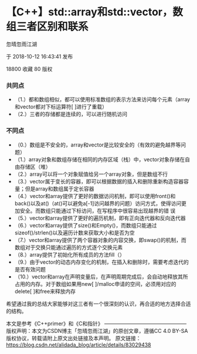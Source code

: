 # 【C++】std::array和std::vector，数组三者区别和联系

忽晴忽雨江湖

于 2018-10-12 16:43:41 发布

18800
 收藏 80
版权
### 共同点
- （1.）都和数组相似，都可以使用标准数组的表示方法来访问每个元素（array和vector都对下标运算符[ ]进行了重载）
- （2.）三者的存储都是连续的，可以进行随机访问
### 不同点
- （0.）数组是不安全的，array和vector是比较安全的（有效的避免越界等问题）
- （1.）array对象和数组存储在相同的内存区域（栈）中，vector对象存储在自由存储区（堆）
- （2.）array可以将一个对象赋值给另一个array对象，但是数组不行
- （3.）vector属于变长的容器，即可以根据数据的插入和删除重新构造容器容量；但是array和数组属于定长容器
- （4.）vector和array提供了更好的数据访问机制，即可以使用front()和back()以及at()（at()可以避免a[-1]访问越界的问题）访问方式，使得访问更加安全。而数组只能通过下标访问，在写程序中很容易出现越界的错 误
- （5.）vector和array提供了更好的遍历机制，即有正向迭代器和反向迭代器
- （6.）vector和array提供了size()和Empty()，而数组只能通过sizeof()/strlen()以及遍历计数来获取大小和是否为空
- （7.）vector和array提供了两个容器对象的内容交换，即swap()的机制，而数组对于交换只能通过遍历的方式逐个交换元素
- （8.）array提供了初始化所有成员的方法fill（）
- （9.）由于vector的动态内存变化的机制，在插入和删除时，需要考虑迭代的是否有效问题
- （10.）vector和array在声明变量后，在声明周期完成后，会自动地释放其所占用的内存。对于数组如果用new[ ]/malloc申请的空间，必须用对应的delete[ ]和free来释放内存


希望通过我的总结大家能够对这三者有一个很深刻的认识，再合适的地方选择合适的结构。

本文是参考《C++primer》和《C和指针》
————————————————
版权声明：本文为CSDN博主「忽晴忽雨江湖」的原创文章，遵循CC 4.0 BY-SA版权协议，转载请附上原文出处链接及本声明。
原文链接：https://blog.csdn.net/alidada_blog/article/details/83029438